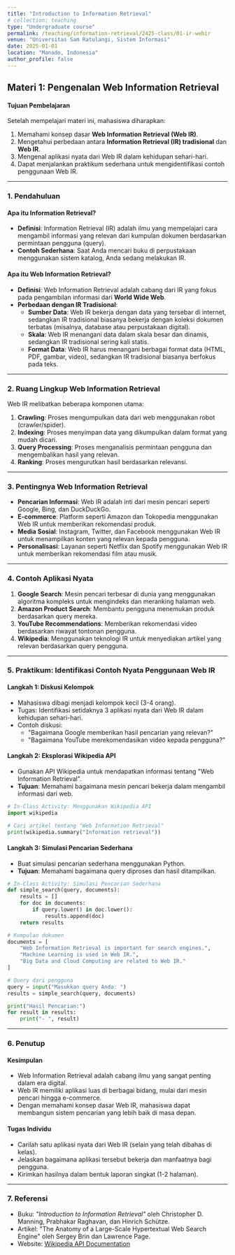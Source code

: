 ```yaml
---
title: "Introduction to Information Retrieval"
# collection: teaching
type: "Undergraduate course"
permalink: /teaching/information-retrieval/2425-class/01-ir-webir
venue: "Universitas Sam Ratulangi, Sistem Informasi"
date: 2025-01-01
location: "Manado, Indonesia"
author_profile: false
---
```


## **Materi 1: Pengenalan Web Information Retrieval**

#### **Tujuan Pembelajaran**

Setelah mempelajari materi ini, mahasiswa diharapkan:

1. Memahami konsep dasar **Web Information Retrieval (Web IR)**.
2. Mengetahui perbedaan antara **Information Retrieval (IR) tradisional** dan **Web IR**.
3. Mengenal aplikasi nyata dari Web IR dalam kehidupan sehari-hari.
4. Dapat menjalankan praktikum sederhana untuk mengidentifikasi contoh penggunaan Web IR.

---

### **1. Pendahuluan**

#### **Apa itu Information Retrieval?**

- **Definisi**: Information Retrieval (IR) adalah ilmu yang mempelajari cara mengambil informasi yang relevan dari kumpulan dokumen berdasarkan permintaan pengguna (query).
- **Contoh Sederhana**: Saat Anda mencari buku di perpustakaan menggunakan sistem katalog, Anda sedang melakukan IR.

#### **Apa itu Web Information Retrieval?**

- **Definisi**: Web Information Retrieval adalah cabang dari IR yang fokus pada pengambilan informasi dari **World Wide Web**.
- **Perbedaan dengan IR Tradisional**:
  - **Sumber Data**: Web IR bekerja dengan data yang tersebar di internet, sedangkan IR tradisional biasanya bekerja dengan koleksi dokumen terbatas (misalnya, database atau perpustakaan digital).
  - **Skala**: Web IR menangani data dalam skala besar dan dinamis, sedangkan IR tradisional sering kali statis.
  - **Format Data**: Web IR harus menangani berbagai format data (HTML, PDF, gambar, video), sedangkan IR tradisional biasanya berfokus pada teks.

---

### **2. Ruang Lingkup Web Information Retrieval**

Web IR melibatkan beberapa komponen utama:

1. **Crawling**: Proses mengumpulkan data dari web menggunakan robot (crawler/spider).
2. **Indexing**: Proses menyimpan data yang dikumpulkan dalam format yang mudah dicari.
3. **Query Processing**: Proses menganalisis permintaan pengguna dan mengembalikan hasil yang relevan.
4. **Ranking**: Proses mengurutkan hasil berdasarkan relevansi.

---

### **3. Pentingnya Web Information Retrieval**

- **Pencarian Informasi**: Web IR adalah inti dari mesin pencari seperti Google, Bing, dan DuckDuckGo.
- **E-commerce**: Platform seperti Amazon dan Tokopedia menggunakan Web IR untuk memberikan rekomendasi produk.
- **Media Sosial**: Instagram, Twitter, dan Facebook menggunakan Web IR untuk menampilkan konten yang relevan kepada pengguna.
- **Personalisasi**: Layanan seperti Netflix dan Spotify menggunakan Web IR untuk memberikan rekomendasi film atau musik.

---

### **4. Contoh Aplikasi Nyata**

1. **Google Search**: Mesin pencari terbesar di dunia yang menggunakan algoritma kompleks untuk mengindeks dan meranking halaman web.
2. **Amazon Product Search**: Membantu pengguna menemukan produk berdasarkan query mereka.
3. **YouTube Recommendations**: Memberikan rekomendasi video berdasarkan riwayat tontonan pengguna.
4. **Wikipedia**: Menggunakan teknologi IR untuk menyediakan artikel yang relevan berdasarkan query pengguna.

---

### **5. Praktikum: Identifikasi Contoh Nyata Penggunaan Web IR**

#### **Langkah 1: Diskusi Kelompok**

- Mahasiswa dibagi menjadi kelompok kecil (3-4 orang).
- Tugas: Identifikasi setidaknya 3 aplikasi nyata dari Web IR dalam kehidupan sehari-hari.
- Contoh diskusi:
  - "Bagaimana Google memberikan hasil pencarian yang relevan?"
  - "Bagaimana YouTube merekomendasikan video kepada pengguna?"

#### **Langkah 2: Eksplorasi Wikipedia API**

- Gunakan API Wikipedia untuk mendapatkan informasi tentang "Web Information Retrieval".
- **Tujuan**: Memahami bagaimana mesin pencari bekerja dalam mengambil informasi dari web.

```python
# In-Class Activity: Menggunakan Wikipedia API
import wikipedia

# Cari artikel tentang "Web Information Retrieval"
print(wikipedia.summary("Information retrieval"))
```

#### **Langkah 3: Simulasi Pencarian Sederhana**

- Buat simulasi pencarian sederhana menggunakan Python.
- **Tujuan**: Memahami bagaimana query diproses dan hasil ditampilkan.

```python
# In-Class Activity: Simulasi Pencarian Sederhana
def simple_search(query, documents):
    results = []
    for doc in documents:
        if query.lower() in doc.lower():
            results.append(doc)
    return results

# Kumpulan dokumen
documents = [
    "Web Information Retrieval is important for search engines.",
    "Machine Learning is used in Web IR.",
    "Big Data and Cloud Computing are related to Web IR."
]

# Query dari pengguna
query = input("Masukkan query Anda: ")
results = simple_search(query, documents)

print("Hasil Pencarian:")
for result in results:
    print("- ", result)
```

---

### **6. Penutup**

#### **Kesimpulan**

- Web Information Retrieval adalah cabang ilmu yang sangat penting dalam era digital.
- Web IR memiliki aplikasi luas di berbagai bidang, mulai dari mesin pencari hingga e-commerce.
- Dengan memahami konsep dasar Web IR, mahasiswa dapat membangun sistem pencarian yang lebih baik di masa depan.

#### **Tugas Individu**

- Carilah satu aplikasi nyata dari Web IR (selain yang telah dibahas di kelas).
- Jelaskan bagaimana aplikasi tersebut bekerja dan manfaatnya bagi pengguna.
- Kirimkan hasilnya dalam bentuk laporan singkat (1-2 halaman).

---

### **7. Referensi**

- Buku: _"Introduction to Information Retrieval"_ oleh Christopher D. Manning, Prabhakar Raghavan, dan Hinrich Schütze.
- Artikel: "The Anatomy of a Large-Scale Hypertextual Web Search Engine" oleh Sergey Brin dan Lawrence Page.
- Website: [Wikipedia API Documentation](https://wikipedia.readthedocs.io/en/latest/)
